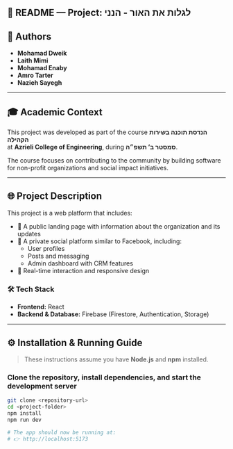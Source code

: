## 📘 README — Project: לגלות את האור - הנני

## 👥 Authors

- **Mohamad Dweik**  
- **Laith Mimi**  
- **Mohamad Enaby**  
- **Amro Tarter**  
- **Nazieh Sayegh**

---

## 🎓 Academic Context

This project was developed as part of the course **הנדסת תוכנה בשירות הקהילה**  
at **Azrieli College of Engineering**, during **סמסטר ב’ תשפ״ה**.

The course focuses on contributing to the community by building software for non-profit organizations and social impact initiatives.

---

## 🌐 Project Description

This project is a web platform that includes:

- 🔹 A public landing page with information about the organization and its updates  
- 🔹 A private social platform similar to Facebook, including:
  - User profiles
  - Posts and messaging
  - Admin dashboard with CRM features
- 🔹 Real-time interaction and responsive design

### 🛠 Tech Stack

- **Frontend:** React  
- **Backend & Database:** Firebase (Firestore, Authentication, Storage)

---

## ⚙️ Installation & Running Guide

> These instructions assume you have **Node.js** and **npm** installed.

### Clone the repository, install dependencies, and start the development server

```bash
git clone <repository-url>
cd <project-folder>
npm install
npm run dev

# The app should now be running at:
# 👉 http://localhost:5173

